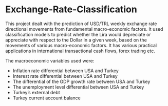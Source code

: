 # Exchange-Rate-Classification
This project dealt with the prediction of USD/TRL weekly exchange rate directional movements from fundamental macro-economic factors. It used classification models to predict whether the Lira would depreciate or appreciate with respect to the Dollar in a given week, based on the movements of various macro-economic factors. It has various practical applications in international transactional cash flows, forex trading etc.

The macroeconomic variables used were:
-	Inflation rate differential between USA and Turkey 
-	Interest rate differential between USA and Turkey
-	The differential of the GDP growth rate between USA and Turkey
-	The unemployment level differential between USA and Turkey
-	Turkey’s external debt
-	Turkey current account balance

